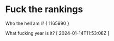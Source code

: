 # Fuck the rankings

Who the hell am I?
{ 1165990 }

What fucking year is it?
[ 2024-01-14T11:53:08Z ]
